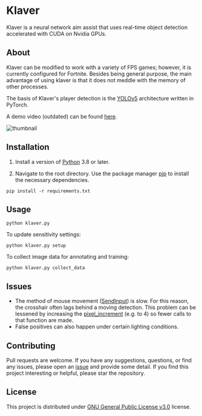 # Klaver
Klaver is a neural network aim assist that uses real-time object detection accelerated with CUDA on Nvidia GPUs.

## About

Klaver can be modified to work with a variety of FPS games; however, it is currently configured for Fortnite. Besides being general purpose, the main advantage of using klaver is that it does not meddle with the memory of other processes.

The basis of Klaver's player detection is the [YOLOv5](https://github.com/ultralytics/yolov5) architecture written in PyTorch.

A demo video (outdated) can be found [here](https://www.youtube.com/watch?v=XDAcQNUuT84).

![thumbnail](blob:https://web.whatsapp.com/daea2797-ef7e-451b-8938-102e397f9233)

## Installation

1. Install a version of [Python](https://www.python.org/downloads/) 3.8 or later.

2. Navigate to the root directory. Use the package manager [pip](https://pip.pypa.io/en/stable/) to install the necessary dependencies.

```
pip install -r requirements.txt
```

## Usage
```           
python klaver.py
```
To update sensitivity settings:
```           
python klaver.py setup
```
To collect image data for annotating and training:
```           
python klaver.py collect_data
```


## Issues
- The method of mouse movement ([SendInput](https://github.com/zeyad-mansour/klaver/blob/45e05373036f8bd072667313c155e55735cd7f57/lib/aimbot.py#L126)) is slow. For this reason, the crosshair often lags behind a moving detection. This problem can be lessened by increasing the [pixel_increment](https://github.com/zeyad-mansour/klaver/blob/45e05373036f8bd072667313c155e55735cd7f57/lib/aimbot.py#L56) (e.g. to 4) so fewer calls to that function are made.
- False positives can also happen under certain lighting conditions.

## Contributing
Pull requests are welcome. If you have any suggestions, questions, or find any issues, please open an [issue](https://github.com/zeyad-mansour/klaver/issues) and provide some detail.
If you find this project interesting or helpful, please star the repository.

## License
This project is distributed under [GNU General Public License v3.0](https://github.com/zeyad-mansour/klaver/blob/main/LICENSE) license.
